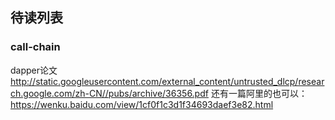 ## 待读列表

### call-chain

dapper论文
http://static.googleusercontent.com/external_content/untrusted_dlcp/research.google.com/zh-CN//pubs/archive/36356.pdf
还有一篇阿里的也可以： https://wenku.baidu.com/view/1cf0f1c3d1f34693daef3e82.html

